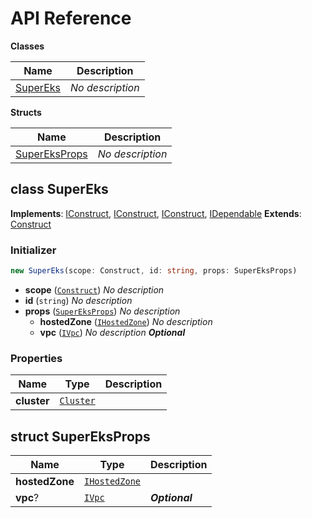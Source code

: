 # API Reference

**Classes**

Name|Description
----|-----------
[SuperEks](#super-eks-supereks)|*No description*


**Structs**

Name|Description
----|-----------
[SuperEksProps](#super-eks-supereksprops)|*No description*



## class SuperEks  <a id="super-eks-supereks"></a>



__Implements__: [IConstruct](#constructs-iconstruct), [IConstruct](#aws-cdk-core-iconstruct), [IConstruct](#constructs-iconstruct), [IDependable](#aws-cdk-core-idependable)
__Extends__: [Construct](#aws-cdk-core-construct)

### Initializer




```ts
new SuperEks(scope: Construct, id: string, props: SuperEksProps)
```

* **scope** (<code>[Construct](#aws-cdk-core-construct)</code>)  *No description*
* **id** (<code>string</code>)  *No description*
* **props** (<code>[SuperEksProps](#super-eks-supereksprops)</code>)  *No description*
  * **hostedZone** (<code>[IHostedZone](#aws-cdk-aws-route53-ihostedzone)</code>)  *No description* 
  * **vpc** (<code>[IVpc](#aws-cdk-aws-ec2-ivpc)</code>)  *No description* __*Optional*__



### Properties


Name | Type | Description 
-----|------|-------------
**cluster** | <code>[Cluster](#aws-cdk-aws-eks-cluster)</code> | <span></span>



## struct SuperEksProps  <a id="super-eks-supereksprops"></a>






Name | Type | Description 
-----|------|-------------
**hostedZone** | <code>[IHostedZone](#aws-cdk-aws-route53-ihostedzone)</code> | <span></span>
**vpc**? | <code>[IVpc](#aws-cdk-aws-ec2-ivpc)</code> | __*Optional*__



